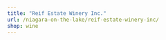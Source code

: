 ```yaml
---
title: "Reif Estate Winery Inc."
url: /niagara-on-the-lake/reif-estate-winery-inc/
shop: wine
---
```

